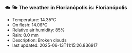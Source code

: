 ### ☁️ 🌤️  The weather in Florianópolis is: Florianópolis

- Temperature: 14.35°C
- On flesh: 14.06°C
- Relative air humidity: 85%
- Rain: 0.0 mm
- Description: Broken clouds
- last updated: 2025-06-13T11:15:26.836917
